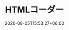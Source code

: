 ---
title:  "HTMLコーダー"
date:   2020-08-05T15:53:27+06:00
draft: false
description: "This is Occupation description"
weight: 6
advtitle2: "募集職種・募集要項"
advtitle3: "REQUIREMENT"
htmlCoder_description: "webサイトやアプリケーションのコーディングを行うHTMLコーダーを募集しています。（実務未経験でも応募可能です）"
---
